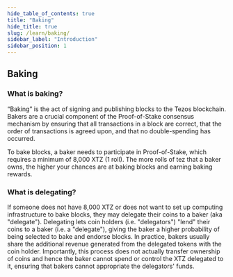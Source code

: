 ```yaml
---
hide_table_of_contents: true
title: "Baking"
hide_title: true
slug: /learn/baking/
sidebar_label: "Introduction"
sidebar_position: 1
---
```


## Baking

### What is baking? <a id="what"></a>

“Baking” is the act of signing and publishing blocks to the Tezos blockchain. Bakers are a crucial component of the Proof-of-Stake consensus mechanism by ensuring that all transactions in a block are correct, that the order of transactions is agreed upon, and that no double-spending has occurred.

To bake blocks, a baker needs to participate in Proof-of-Stake, which requires a minimum of 8,000 XTZ \(1 roll\). The more rolls of tez that a baker owns, the higher your chances are at baking blocks and earning baking rewards.

### What is delegating?

If someone does not have 8,000 XTZ or does not want to set up computing infrastructure to bake blocks, they may delegate their coins to a baker \(aka "delegate"\). Delegating lets coin holders \(i.e. "delegators"\) "lend" their coins to a baker \(i.e. a "delegate"\), giving the baker a higher probability of being selected to bake and endorse blocks. In practice, bakers usually share the additional revenue generated from the delegated tokens with the coin holder. Importantly, this process does not actually transfer ownership of coins and hence the baker cannot spend or control the XTZ delegated to it, ensuring that bakers cannot appropriate the delegators' funds.

